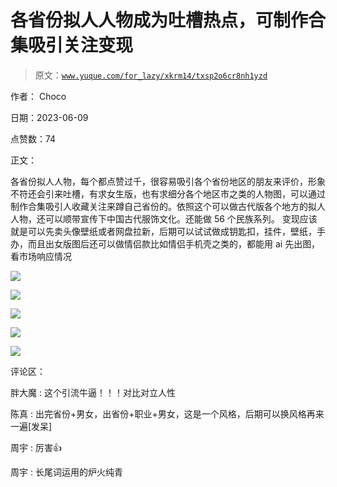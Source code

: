 # 各省份拟人人物成为吐槽热点，可制作合集吸引关注变现

> 原文：[`www.yuque.com/for_lazy/xkrm14/txsp2o6cr8nh1yzd`](https://www.yuque.com/for_lazy/xkrm14/txsp2o6cr8nh1yzd)

作者： Choco

日期：2023-06-09

点赞数：74

正文：

各省份拟人人物，每个都点赞过千，很容易吸引各个省份地区的朋友来评价，形象不符还会引来吐槽，有求女生版，也有求细分各个地区市之类的人物图，可以通过制作合集吸引人收藏关注来蹲自己省份的。依照这个可以做古代版各个地方的拟人人物，还可以顺带宣传下中国古代服饰文化。还能做 56 个民族系列。 变现应该就是可以先卖头像壁纸或者网盘拉新，后期可以试试做成钥匙扣，挂件，壁纸，手办，而且出女版图后还可以做情侣款比如情侣手机壳之类的，都能用 ai 先出图，看市场响应情况

![](img/547db259c6993cc26ce4f77fb8ad3a6f.png)

![](img/882901ea3e5f815659354061043bf55f.png)

![](img/408749b813aa07c7b6161353905e1e48.png)

![](img/60d047ba606229d51d7ed8f7e8efc2d0.png)

![](img/07c0e4cc983e27dd0d45b687ee12c8fb.png)

评论区：

胖大魔 : 这个引流牛逼！！！对比对立人性

陈真 : 出完省份+男女，出省份+职业+男女，这是一个风格，后期可以换风格再来一遍[发呆]

周宇 : 厉害👍

周宇 : 长尾词运用的炉火纯青

